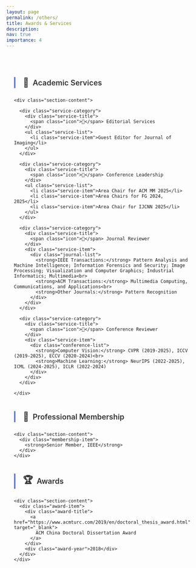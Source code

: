 ```yaml
---
layout: page
permalink: /others/
title: Awards & Services
description: 
nav: true
importance: 4
---
```


<style>
  .awards-container {
    max-width: 1000px;
    margin: 0 auto;
    padding: 20px;
  }
  
  .intro-section {
    background: linear-gradient(135deg, #667eea 0%, #764ba2 100%);
    color: white;
    padding: 30px;
    border-radius: 12px;
    margin-bottom: 40px;
    text-align: center;
    box-shadow: 0 4px 15px rgba(0,0,0,0.1);
  }
  
  .intro-section h2 {
    margin: 0 0 15px 0;
    font-size: 1.5em;
    font-weight: 600;
  }
  
  .intro-section p {
    margin: 0;
    font-size: 1.1em;
    opacity: 0.95;
    line-height: 1.6;
  }
  
  .section {
    margin: 40px 0;
  }
  
  .section-header {
    border-left: 4px solid #667eea;
    padding-left: 20px;
    margin: 30px 0 25px 0;
  }
  
  .section-header h3 {
    margin: 0;
    color: #333;
    font-size: 1.4em;
    font-weight: 600;
    display: flex;
    align-items: center;
    gap: 10px;
  }
  
  .section-content {
    background: white;
    border: 1px solid #e9ecef;
    border-radius: 12px;
    padding: 25px 30px;
    box-shadow: 0 2px 10px rgba(0,0,0,0.05);
  }
  
  .award-item {
    padding: 15px 0;
    margin-bottom: 15px;
    border-bottom: 1px solid #e9ecef;
  }
  
  .award-item:last-child {
    margin-bottom: 0;
    border-bottom: none;
  }
  
  .award-title {
    font-size: 1.1em;
    font-weight: 600;
    margin-bottom: 5px;
    color: #333;
  }
  
  .award-title a {
    color: #667eea;
    text-decoration: none;
  }
  
  .award-title a:hover {
    text-decoration: underline;
  }
  
  .award-year {
    font-size: 0.9em;
    color: #666;
  }
  
  .service-category {
    margin-bottom: 30px;
  }
  
  .service-category:last-child {
    margin-bottom: 0;
  }
  
  .service-title {
    font-size: 1.1em;
    font-weight: 600;
    color: #667eea;
    margin-bottom: 15px;
    display: flex;
    align-items: center;
    gap: 8px;
  }
  
  .service-list {
    list-style: none;
    padding: 0;
    margin: 0;
  }
  
  .service-item {
    background: #f8f9fa;
    padding: 12px 18px;
    margin-bottom: 8px;
    border-radius: 6px;
    border-left: 3px solid #667eea;
    transition: background-color 0.3s ease;
  }
  
  .service-item:hover {
    background: #e9ecef;
  }
  
  .service-item:last-child {
    margin-bottom: 0;
  }
  
  .journal-list {
    color: #666;
    line-height: 1.6;
    margin-top: 8px;
  }
  
  .conference-list {
    color: #666;
    line-height: 1.6;
    margin-top: 8px;
  }
  
  .membership-item {
    padding: 15px 0;
    margin-bottom: 15px;
    border-bottom: 1px solid #e9ecef;
    font-weight: 600;
    color: #333;
  }
  
  .membership-item:last-child {
    margin-bottom: 0;
    border-bottom: none;
  }
  
  .icon {
    font-size: 1.2em;
  }
  
  @media (max-width: 768px) {
    .awards-container {
      padding: 15px;
    }
    
    .intro-section {
      padding: 25px 20px;
    }
    
    .section-content {
      padding: 20px;
    }
    
    .section-header {
      padding-left: 15px;
    }
    
    .section-header h3 {
      font-size: 1.2em;
    }
  }
</style>

<div class="awards-container">
  

  <!-- Academic Services Section -->
  <div class="section">
    <div class="section-header">
      <h3><span class="icon">🔬</span> Academic Services</h3>
    </div>
    
    <div class="section-content">
      
      <div class="service-category">
        <div class="service-title">
          <span class="icon">📝</span> Editorial Services
        </div>
        <ul class="service-list">
          <li class="service-item">Guest Editor for Journal of Imaging</li>
        </ul>
      </div>

      <div class="service-category">
        <div class="service-title">
          <span class="icon">🎯</span> Conference Leadership
        </div>
        <ul class="service-list">
          <li class="service-item">Area Chair for ACM MM 2025</li>
          <li class="service-item">Area Chairs for FG 2024, 2025</li>
          <li class="service-item">Area Chair for IJCNN 2025</li>
        </ul>
      </div>

      <div class="service-category">
        <div class="service-title">
          <span class="icon">📄</span> Journal Reviewer
        </div>
        <div class="service-item">
          <div class="journal-list">
            <strong>IEEE Transactions:</strong> Pattern Analysis and Machine Intelligence; Information Forensics and Security; Image Processing; Visualization and Computer Graphics; Industrial Informatics; Multimedia<br>
            <strong>ACM Transactions:</strong> Multimedia Computing, Communications, and Applications<br>
            <strong>Other Journals:</strong> Pattern Recognition
          </div>
        </div>
      </div>

      <div class="service-category">
        <div class="service-title">
          <span class="icon">🎪</span> Conference Reviewer
        </div>
        <div class="service-item">
          <div class="conference-list">
            <strong>Computer Vision:</strong> CVPR (2019-2025), ICCV (2019-2025), ECCV (2020-2024)<br>
            <strong>Machine Learning:</strong> NeurIPS (2022-2025), ICML (2024-2025), ICLR (2022-2024)
          </div>
        </div>
      </div>

    </div>
  </div>

  <!-- Professional Membership Section -->
  <div class="section">
    <div class="section-header">
      <h3><span class="icon">👥</span> Professional Membership</h3>
    </div>
    
    <div class="section-content">
      <div class="membership-item">
        <strong>Senior Member, IEEE</strong>
      </div>
    </div>
  </div>

  <!-- Awards Section -->
  <div class="section">
    <div class="section-header">
      <h3><span class="icon">🏆</span> Awards</h3>
    </div>
    
    <div class="section-content">
      <div class="award-item">
        <div class="award-title">
          <a href="https://www.acmturc.com/2019/en/doctoral_thesis_award.html" target="_blank">
            ACM China Doctoral Dissertation Award
          </a>
        </div>
        <div class="award-year">2018</div>
      </div>
    </div>
  </div>

</div>
